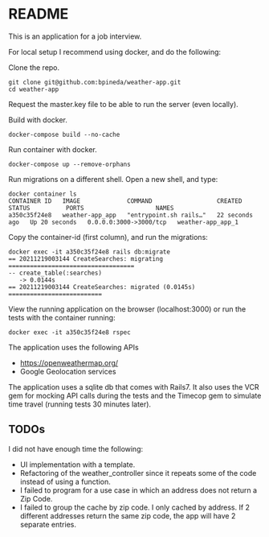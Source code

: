 # README

This is an application for a job interview.

For local setup I recommend using docker, and do the following:

Clone the repo. 

```
git clone git@github.com:bpineda/weather-app.git
cd weather-app
```

Request the master.key file to be able to run the server (even locally).

Build with docker.

```
docker-compose build --no-cache
```

Run container with docker.

```
docker-compose up --remove-orphans
```

Run migrations on a different shell. Open a new shell, and type:

```
docker container ls
CONTAINER ID   IMAGE             COMMAND                  CREATED          STATUS          PORTS                    NAMES
a350c35f24e8   weather-app_app   "entrypoint.sh rails…"   22 seconds ago   Up 20 seconds   0.0.0.0:3000->3000/tcp   weather-app_app_1
```
Copy the container-id (first column), and run the migrations:

```
docker exec -it a350c35f24e8 rails db:migrate
== 20211219003144 CreateSearches: migrating ===================================
-- create_table(:searches)
   -> 0.0144s
== 20211219003144 CreateSearches: migrated (0.0145s) ==========================
```

View the running application on the browser (localhost:3000) or run the tests with the container running:

```
docker exec -it a350c35f24e8 rspec
```

The application uses the following APIs
+ https://openweathermap.org/
+ Google Geolocation services

The application uses a sqlite db that comes with Rails7. It also uses the VCR gem for mocking API calls during the tests and the Timecop gem to simulate time travel (running tests 30 minutes later).

## TODOs

I did not have enough time the following:
+ UI implementation with a template.
+ Refactoring of the weather_controller since it repeats some of the code instead of using a function.
+ I failed to program for a use case in which an address does not return a Zip Code.
+ I failed to group the cache by zip code. I only cached by address. If 2 different addresses return the same zip code, the app will have 2 separate entries. 

